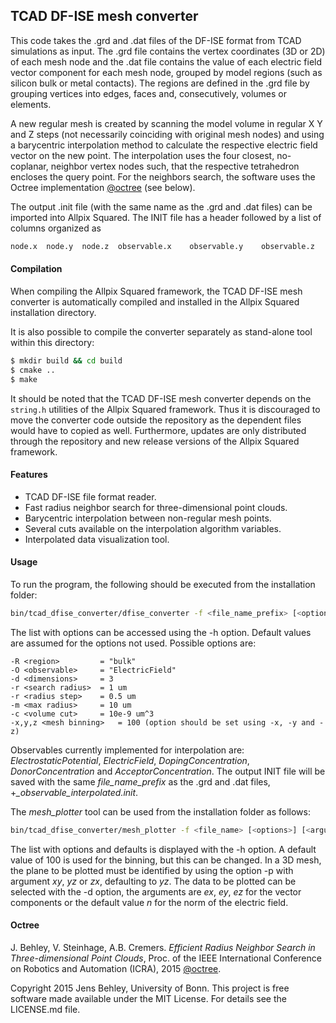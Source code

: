 ## TCAD DF-ISE mesh converter
This code takes the .grd and .dat files of the DF-ISE format from TCAD simulations as input. The .grd file contains the vertex coordinates (3D or 2D) of each mesh node and the .dat file contains the value of each electric field vector component for each mesh node, grouped by model regions (such as silicon bulk or metal contacts). The regions are defined in the .grd file by grouping vertices into edges, faces and, consecutively, volumes or elements.

A new regular mesh is created by scanning the model volume in regular X Y and Z steps (not necessarily coinciding with original mesh nodes) and using a barycentric interpolation method to calculate the respective electric field vector on the new point. The interpolation uses the four closest, no-coplanar, neighbor vertex nodes such, that the respective tetrahedron encloses the query point. For the neighbors search, the software uses the Octree implementation [@octree] (see below).

The output .init file (with the same name as the .grd and .dat files) can be imported into Allpix Squared. The INIT file has a header followed by a list of columns organized as
```bash
node.x	node.y	node.z	observable.x	observable.y	observable.z
```

#### Compilation

When compiling the Allpix Squared framework, the TCAD DF-ISE mesh converter is automatically compiled and installed in the Allpix Squared installation directory.

It is also possible to compile the converter separately as stand-alone tool within this directory:
```bash
$ mkdir build && cd build
$ cmake ..
$ make
```

It should be noted that the TCAD DF-ISE mesh converter depends on the `string.h` utilities of the Allpix Squared framework. Thus it is discouraged to move the converter code outside the repository as the dependent files would have to copied as well. Furthermore, updates are only distributed through the repository and new release versions of the Allpix Squared framework.

#### Features
- TCAD DF-ISE file format reader.
- Fast radius neighbor search for three-dimensional point clouds.
- Barycentric interpolation between non-regular mesh points.
- Several cuts available on the interpolation algorithm variables.
- Interpolated data visualization tool.

#### Usage
To run the program, the following should be executed from the installation folder:
```bash
bin/tcad_dfise_converter/dfise_converter -f <file_name_prefix> [<options>] [<arguments>]
```
The list with options can be accessed using the -h option.
Default values are assumed for the options not used. Possible options are:
```
-R <region> 		= "bulk"
-O <observable>		= "ElectricField"
-d <dimensions>		= 3
-r <search radius>	= 1 um
-r <radius step>	= 0.5 um
-m <max radius>		= 10 um
-c <volume cut>		= 10e-9 um^3
-x,y,z <mesh binning>	= 100 (option should be set using -x, -y and -z)
```

Observables currently implemented for interpolation are: *ElectrostaticPotential*, *ElectricField*, *DopingConcentration*, *DonorConcentration* and *AcceptorConcentration*.
The output INIT file will be saved with the same *file_name_prefix* as the .grd and .dat files, +*_observable_interpolated.init*.

The *mesh_plotter* tool can be used from the installation folder as follows:
```bash
bin/tcad_dfise_converter/mesh_plotter -f <file_name> [<options>] [<arguments>]
```
The list with options and defaults is displayed with the -h option. A default value of 100 is used for the binning, but this can be changed.
In a 3D mesh, the plane to be plotted must be identified by using the option -p with argument *xy*, *yz* or *zx*, defaulting to *yz*.
The data to be plotted can be selected with the -d option, the arguments are *ex*, *ey*, *ez* for the vector components or the default value *n* for the norm of the electric field.


#### Octree
J. Behley, V. Steinhage, A.B. Cremers. *Efficient Radius Neighbor Search in Three-dimensional Point Clouds*, Proc. of the IEEE International Conference on Robotics and Automation (ICRA), 2015 [@octree].

Copyright 2015 Jens Behley, University of Bonn.
This project is free software made available under the MIT License. For details see the LICENSE.md file.

[@octree]: http://jbehley.github.io/papers/behley2015icra.pdf
